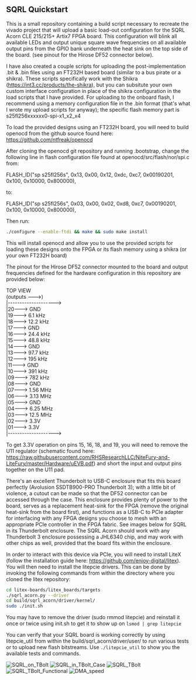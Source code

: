 ## SQRL Quickstart

This is a small repository containing a build script necessary to recreate the vivado project that will upload a basic load-out configuration for the SQRL Acorn CLE 215/215+ Artix7 FPGA board. This configuration will blink all available LEDs and output unique square wave frequencies on all available output pins from the GPIO bank underneath the heat sink on the top side of the board. (see pinout for the Hirose DF52 connector below).

I have also created a couple scripts for uploading the post-implementation .bit & .bin files using an FT232H based board (similar to a bus pirate or a shikra).  These scripts specifically work with the Shikra (https://int3.cc/products/the-shikra), but you can subsitute your own custom interface configuration in place of the shikra configuration in the load scripts that I have provided.  For uploading to the onboard flash, I recommend using a memory configuration file in the .bin format (that's what I wrote my upload scripts for anyway); the specific flash memory part is s25fl256xxxxxx0-spi-x1_x2_x4

To load the provided designs using an FT232H board, you will need to build openocd from the github source found here: https://github.com/ntfreak/openocd

After cloning the openocd git repository and running .bootstrap, change the following line in flash configuration file found at openocd/src/flash/nor/spi.c from:

FLASH_ID("sp s25fl256s", 0x13, 0x00, 0x12, 0xdc, 0xc7, 0x00190201, 0x100, 0x10000, 0x800000),

to:

FLASH_ID("sp s25fl256s", 0x03, 0x00, 0x02, 0xd8, 0xc7, 0x00190201, 0x100, 0x10000, 0x800000),

Then run:

```sh
./configure --enable-ftdi && make && sudo make install
```

This will install openocd and allow you to use the provided scripts for loading these designs onto the FPGA or its flash memory using a shikra (or your own FT232H board)

The pinout for the Hirose DF52 connector mounted to the board and output frequencies defined for the hardware configuration in this repository are provided below:

TOP VIEW  
(outputs --->)  
|-------------------->  
|20---> GND  
|19---> 6.1  kHz  
|18---> 12.2 kHz  
|17---> GND  
|16---> 24.4 kHz  
|15---> 48.8 kHz  
|14---> GND  
|13---> 97.7 kHz  
|12---> 195  kHz  
|11---> GND  
|10---> 391  kHz  
|09---> 782  kHz  
|08---> GND  
|07---> 1.56 MHz  
|06---> 3.13 MHz  
|05---> GND  
|04---> 6.25 MHz  
|03---> 12.5 MHz  
|02---> 3.3V  
|01---> 3.3V  
|-------------------->  

To get 3.3V operation on pins 15, 16, 18, and 19, you will need to remove the U11 regulator (schematic found here: https://raw.githubusercontent.com/RHSResearchLLC/NiteFury-and-LiteFury/master/Hardware/uEVB.pdf) and short the input and output pins together on the U11 pad.

There's an excellent Thunderbolt to USB-C enclosure that fits this board perfectly (Avolusion SSDTB900-PRO Thunderbolt 3); with a little bit of violence, a cutout can be made so that the DF52 connector can be accessed through the case.  This enclosure provides plenty of power to the board, serves as a replacement heat-sink for the FPGA (remove the original heat-sink from the board first), and functions as a USB-C to PCIe adapter for interfacing with any FPGA designs you choose to mesh with an appropriate PCIe controller in the FPGA fabric.  See images below for SQRL in its Thunderbolt enclosure.  The SQRL Acorn should work with any Thunderbolt 3 enclosure possessing a JHL6340 chip, and may work with other chips as well, provided that the board fits within the enclosure.

In order to interact with this device via PCIe, you will need to install LiteX (follow the installation guide here: https://github.com/enjoy-digital/litex).  You will then need to install the litepcie drivers.  This can be done by invoking the following commands from within the directory where you cloned the litex repository:

```sh
cd litex-boards/litex_boards/targets
./sqrl_acorn.py --driver
cd build/sqrl_acorn/driver/kernel/
sudo ./init.sh
```

You may have to remove the driver (sudo rmmod litepcie) and reinstall it once or twice using init.sh to get it to show up on ``` lsmod | grep litepcie ```

You can verify that your SQRL board is working correctly by using litepcie_util from within the build/sqrl_acorn/driver/user/ to run various tests or to upload new flash bitstreams.  Use ``` ./litepcie_util ``` to show you the available tests and commands.

![SQRL_on_TBolt](https://user-images.githubusercontent.com/14501817/135922715-6cb1ca1f-d871-4a02-83e2-ecb621f50c8c.jpeg)
![SQRL_in_TBolt_Case](https://user-images.githubusercontent.com/14501817/135922713-b69c604e-2131-41af-a6e5-9036626ee039.jpeg)
![SQRL_TBolt](https://user-images.githubusercontent.com/14501817/135922710-2ada5039-e62d-4d51-8792-b59952244e62.jpeg)
![SQRL_TBolt_Functional](https://user-images.githubusercontent.com/14501817/135945759-2c006591-33b9-40f0-8171-7ceb8d46266d.jpeg)
![DMA_speed](https://user-images.githubusercontent.com/14501817/141536949-80a68b07-6392-495e-8c9b-67e2dcd66f99.png)

